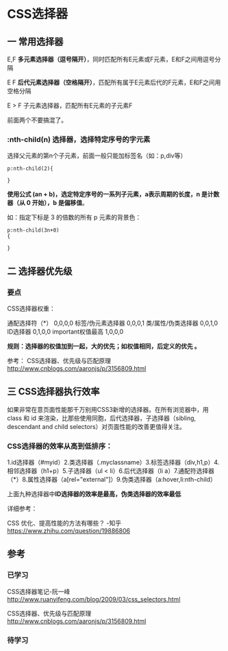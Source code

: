 # CSS选择器
## 一 常用选择器
E,F
**多元素选择器（逗号隔开）**，同时匹配所有E元素或F元素，E和F之间用逗号分隔

E F
**后代元素选择器（空格隔开）**，匹配所有属于E元素后代的F元素，E和F之间用空格分隔

E > F
子元素选择器，匹配所有E元素的子元素F

前面两个不要搞混了。

### :nth-child(n) 选择器，选择特定序号的字元素
选择父元素的第n个子元素，前面一般只能加标签名（如：p,div等）

```
p:nth-child(2){

}
```

**使用公式 (an + b)，选定特定序号的一系列子元素，a表示周期的长度，n 是计数器（从 0 开始），b 是偏移值**。

如：指定下标是 3 的倍数的所有 p 元素的背景色：



```
p:nth-child(3n+0)
{

}
```




## 二 选择器优先级
### 要点
CSS选择器权重：

通配选择符（*） 0,0,0,0
标签/伪元素选择器 0,0,0,1
类/属性/伪类选择器 0,0,1,0
ID选择器 0,1,0,0
important权值最高 1,0,0,0

**规则：选择器的权值加到一起，大的优先；如权值相同，后定义的优先 。**



参考：
CSS选择器、优先级与匹配原理
http://www.cnblogs.com/aaronjs/p/3156809.html

## 三 CSS选择器执行效率
如果非常在意页面性能那千万别用CSS3新增的选择器。在所有浏览器中，用 class 和 id 来渲染，比那些使用同胞，后代选择器，子选择器（sibling, descendant and child selectors）对页面性能的改善更值得关注。

### CSS选择器的效率从高到低排序：

1.id选择器（#myid）2.类选择器（.myclassname）3.标签选择器（div,h1,p）4.相邻选择器（h1+p）5.子选择器（ul < li）6.后代选择器（li a）7.通配符选择器（*）8.属性选择器（a[rel="external"]）9.伪类选择器（a:hover,li:nth-child）

上面九种选择器中**ID选择器的效率是最高，伪类选择器的效率最低**

详细参考：

CSS 优化、提高性能的方法有哪些？ -知乎
https://www.zhihu.com/question/19886806

## 参考

### 已学习
CSS选择器笔记-阮一峰
http://www.ruanyifeng.com/blog/2009/03/css_selectors.html

CSS选择器、优先级与匹配原理
http://www.cnblogs.com/aaronjs/p/3156809.html

### 待学习
